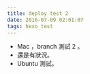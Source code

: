 ```yaml
---
title: deploy test 2
date: 2016-07-09 02:01:07
tags: hexo_test
---
```


- Mac ，branch 測試 2 。
- 還是有狀況。
- Ubuntu 測試。
